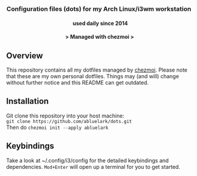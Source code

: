<div align="center">
   
  ### Configuration files (dots) for my Arch Linux/i3wm workstation &nbsp;
#### used daily since 2014

#### \> Managed with chezmoi >&nbsp;

</div>

## Overview
This repository contains all my dotfiles managed by [chezmoi](https://github.com/twpayne/chezmoi).
Please note that these are my own personal dotfiles.
Things may (and will) change without further notice and this README can get outdated.

## Installation
Git clone this repository into your host machine:   
`git clone https://github.com/abluelark/dots.git`   
Then do `chezmoi init --apply abluelark`   

## Keybindings
Take a look at ~/.config/i3/config for the detailed keybindings and dependencies. 
`Mod+Enter` will open up a terminal for you to get started.
